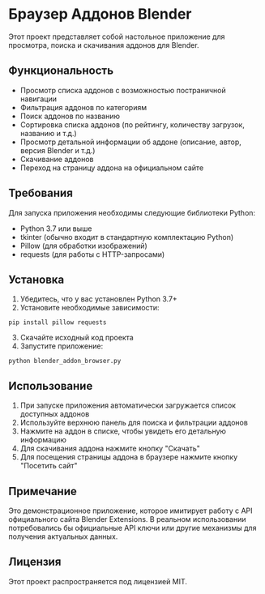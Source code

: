 # Браузер Аддонов Blender

Этот проект представляет собой настольное приложение для просмотра, поиска и скачивания аддонов для Blender.

## Функциональность

- Просмотр списка аддонов с возможностью постраничной навигации
- Фильтрация аддонов по категориям
- Поиск аддонов по названию
- Сортировка списка аддонов (по рейтингу, количеству загрузок, названию и т.д.)
- Просмотр детальной информации об аддоне (описание, автор, версия Blender и т.д.)
- Скачивание аддонов
- Переход на страницу аддона на официальном сайте

## Требования

Для запуска приложения необходимы следующие библиотеки Python:
- Python 3.7 или выше
- tkinter (обычно входит в стандартную комплектацию Python)
- Pillow (для обработки изображений)
- requests (для работы с HTTP-запросами)

## Установка

1. Убедитесь, что у вас установлен Python 3.7+
2. Установите необходимые зависимости:
```
pip install pillow requests
```
3. Скачайте исходный код проекта
4. Запустите приложение:
```
python blender_addon_browser.py
```

## Использование

1. При запуске приложения автоматически загружается список доступных аддонов
2. Используйте верхнюю панель для поиска и фильтрации аддонов
3. Нажмите на аддон в списке, чтобы увидеть его детальную информацию
4. Для скачивания аддона нажмите кнопку "Скачать"
5. Для посещения страницы аддона в браузере нажмите кнопку "Посетить сайт"

## Примечание

Это демонстрационное приложение, которое имитирует работу с API официального сайта Blender Extensions. В реальном использовании потребовались бы официальные API ключи или другие механизмы для получения актуальных данных.

## Лицензия

Этот проект распространяется под лицензией MIT. 